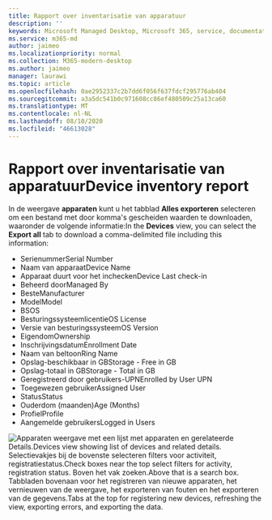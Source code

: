 ```yaml
---
title: Rapport over inventarisatie van apparatuur
description: ''
keywords: Microsoft Managed Desktop, Microsoft 365, service, documentatie
ms.service: m365-md
author: jaimeo
ms.localizationpriority: normal
ms.collection: M365-modern-desktop
ms.author: jaimeo
manager: laurawi
ms.topic: article
ms.openlocfilehash: 0ae2952337c2b7dd6f056f637fdcf295776ab404
ms.sourcegitcommit: a3a5dc541b0c971608cc86ef480509c25a13ca60
ms.translationtype: MT
ms.contentlocale: nl-NL
ms.lasthandoff: 08/10/2020
ms.locfileid: "46613028"
---
```

# <a name="device-inventory-report"></a><span data-ttu-id="0c83d-103">Rapport over inventarisatie van apparatuur</span><span class="sxs-lookup"><span data-stu-id="0c83d-103">Device inventory report</span></span>

<span data-ttu-id="0c83d-104">In de weergave **apparaten** kunt u het tabblad **Alles exporteren** selecteren om een bestand met door komma's gescheiden waarden te downloaden, waaronder de volgende informatie:</span><span class="sxs-lookup"><span data-stu-id="0c83d-104">In the **Devices** view, you can select the **Export all** tab to download a comma-delimited file including this information:</span></span>

- <span data-ttu-id="0c83d-105">Serienummer</span><span class="sxs-lookup"><span data-stu-id="0c83d-105">Serial Number</span></span>
- <span data-ttu-id="0c83d-106">Naam van apparaat</span><span class="sxs-lookup"><span data-stu-id="0c83d-106">Device Name</span></span>
- <span data-ttu-id="0c83d-107">Apparaat duurt voor het inchecken</span><span class="sxs-lookup"><span data-stu-id="0c83d-107">Device Last check-in</span></span>
- <span data-ttu-id="0c83d-108">Beheerd door</span><span class="sxs-lookup"><span data-stu-id="0c83d-108">Managed By</span></span>
- <span data-ttu-id="0c83d-109">Beste</span><span class="sxs-lookup"><span data-stu-id="0c83d-109">Manufacturer</span></span>
- <span data-ttu-id="0c83d-110">Model</span><span class="sxs-lookup"><span data-stu-id="0c83d-110">Model</span></span>
- <span data-ttu-id="0c83d-111">BS</span><span class="sxs-lookup"><span data-stu-id="0c83d-111">OS</span></span>
- <span data-ttu-id="0c83d-112">Besturingssysteemlicentie</span><span class="sxs-lookup"><span data-stu-id="0c83d-112">OS License</span></span>
- <span data-ttu-id="0c83d-113">Versie van besturingssysteem</span><span class="sxs-lookup"><span data-stu-id="0c83d-113">OS Version</span></span>
- <span data-ttu-id="0c83d-114">Eigendom</span><span class="sxs-lookup"><span data-stu-id="0c83d-114">Ownership</span></span>
- <span data-ttu-id="0c83d-115">Inschrijvingsdatum</span><span class="sxs-lookup"><span data-stu-id="0c83d-115">Enrollment Date</span></span>
- <span data-ttu-id="0c83d-116">Naam van beltoon</span><span class="sxs-lookup"><span data-stu-id="0c83d-116">Ring Name</span></span>
- <span data-ttu-id="0c83d-117">Opslag-beschikbaar in GB</span><span class="sxs-lookup"><span data-stu-id="0c83d-117">Storage - Free in GB</span></span>
- <span data-ttu-id="0c83d-118">Opslag-totaal in GB</span><span class="sxs-lookup"><span data-stu-id="0c83d-118">Storage - Total in GB</span></span>
- <span data-ttu-id="0c83d-119">Geregistreerd door gebruikers-UPN</span><span class="sxs-lookup"><span data-stu-id="0c83d-119">Enrolled by User UPN</span></span>
- <span data-ttu-id="0c83d-120">Toegewezen gebruiker</span><span class="sxs-lookup"><span data-stu-id="0c83d-120">Assigned User</span></span>
- <span data-ttu-id="0c83d-121">Status</span><span class="sxs-lookup"><span data-stu-id="0c83d-121">Status</span></span>
- <span data-ttu-id="0c83d-122">Ouderdom (maanden)</span><span class="sxs-lookup"><span data-stu-id="0c83d-122">Age (Months)</span></span>
- <span data-ttu-id="0c83d-123">Profiel</span><span class="sxs-lookup"><span data-stu-id="0c83d-123">Profile</span></span>
- <span data-ttu-id="0c83d-124">Aangemelde gebruikers</span><span class="sxs-lookup"><span data-stu-id="0c83d-124">Logged in Users</span></span>


![<span data-ttu-id="0c83d-125">Apparaten weergave met een lijst met apparaten en gerelateerde Details.</span><span class="sxs-lookup"><span data-stu-id="0c83d-125">Devices view showing list of devices and related details.</span></span> <span data-ttu-id="0c83d-126">Selectievakjes bij de bovenste selecteren filters voor activiteit, registratiestatus.</span><span class="sxs-lookup"><span data-stu-id="0c83d-126">Check boxes near the top select filters for activity, registration status.</span></span> <span data-ttu-id="0c83d-127">Boven het vak zoeken.</span><span class="sxs-lookup"><span data-stu-id="0c83d-127">Above that is a search box.</span></span> <span data-ttu-id="0c83d-128">Tabbladen bovenaan voor het registreren van nieuwe apparaten, het vernieuwen van de weergave, het exporteren van fouten en het exporteren van de gegevens.</span><span class="sxs-lookup"><span data-stu-id="0c83d-128">Tabs at the top for registering new devices, refreshing the view, exporting errors, and exporting the data.</span></span> ](../../media/mmd-devices-view.png)